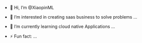 - 👋 Hi, I’m @XiaopinML
- 👀 I’m interested in creating saas business to solve problems ...
- 🌱 I’m currently learning cloud native Applications ...

- ⚡ Fun fact: ...
  
<!---
XiaopinML/XiaopinML is a ✨ special ✨ repository because its `README.md` (this file) appears on your GitHub profile.
You can click the Preview link to take a look at your changes.
--->
